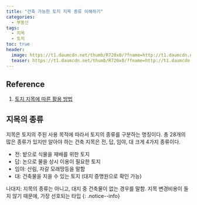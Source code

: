 ```yaml
---
title: "건축 가능한 토지 지목 종류 이해하기"
categories:
  - 부동산
tags:
  - 지목
  - 토지
toc: true
header:
  image: https://t1.daumcdn.net/thumb/R720x0/?fname=http://t1.daumcdn.net/brunch/service/user/3xR/image/kAumR8L62A5Va7-63budXTKMkpc.JPG
  teaser: https://t1.daumcdn.net/thumb/R720x0/?fname=http://t1.daumcdn.net/brunch/service/user/3xR/image/kAumR8L62A5Va7-63budXTKMkpc.JPG
---
```


## Reference 
1. [토지 지목에 따른 활용 방법](https://blog.naver.com/PostView.nhn?blogId=airvil&logNo=221931722416&categoryNo=12&parentCategoryNo=0&viewDate=&currentPage=1&postListTopCurrentPage=&from=thumbnailList&userTopListOpen=true&userTopListCount=30&userTopListManageOpen=false&userTopListCurrentPage=1)

## 지목의 종류

지목은 토지의 주된 사용 목적에 따라서 토지의 종류를 구분하는 명칭이다.
총 28개의 많은 종류가 있지만 알아야 하는 건축 지목은 전, 답, 임야, 대 크게 4가지 종류이다.

* 전: 밭으로 식물을 재배를 위한 토지
* 답: 논으로 물을 상시 이용이 필요한 토지
* 임야: 산림, 자갈 모래땅등을 말함
* 대: 건축물을 지을 수 있는 토지 (대지 증명원으로 확인 가능)

나대지: 지목의 종류는 아니고, 대지 중 건축물이 없는 경우를 말함. 지목 변경비용이 들지 않기 때문에, 가장 선호되는 타입
{: .notice--info}
  

